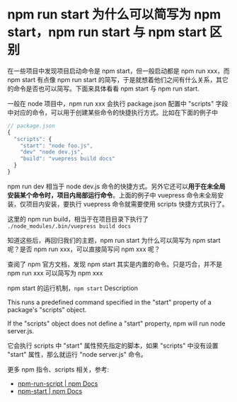 # npm run start 为什么可以简写为 npm start，npm run start 与 npm start 区别

在一些项目中发现项目启动命令是 npm start，但一般启动都是 npm run xxx，而 npm start 有点像 npm run start 的简写，于是就想着他们之间有什么关系，其它的命令是否也可以简写。下面来具体看看 npm start 与 npm run start.


一般在 node 项目中，npm run xxx 会执行 package.json 配置中 "scripts" 字段中对应的命令，可以用于创建某些命令的快捷执行方式。比如在下面的例子中

```js
// package.json
{
  "scripts": {
    "start": "node foo.js",
    "dev" "node dev.js",
    "build": "vuepress build docs"
  }
}
```
npm run dev 相当于 node dev.js 命令的快捷方式。另外它还可以**用于在未全局安装某个命令时，项目内局部运行命令**。上面的例子中 vuepress 命令未全局安装，仅项目内安装，要执行 vuepress 命令就需要使用 scripts 快捷方式执行了。

这里的 npm run build，相当于在项目目录下执行了 `./node_modules/.bin/vuepress build docs`

知道这些后，再回归我们的主题，npm run start 为什么可以简写为 npm start 呢？是否 npm run xxx，可以直接简写问 npm xxx 呢？

查阅了 npm 官方文档，发现 npm start 其实是内置的命令。只是巧合，并不是 npm run xxx 可以简写为 npm xxx

npm start 的运行机制，`npm start` Description

This runs a predefined command specified in the "start" property of a package's "scripts" object.

If the "scripts" object does not define a "start" property, npm will run node server.js.

它会执行 scripts 中 "start" 属性预先指定的脚本，如果 "scripts" 中没有设置 "start" 属性，那么就运行 "node server.js" 命令。

更多 npm 指令、scripts 相关，参考:
- [npm-run-script | npm Docs](https://docs.npmjs.com/cli/v7/commands/npm-run-script)
- [npm-start | npm Docs](https://docs.npmjs.com/cli/v7/commands/npm-start)